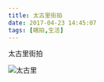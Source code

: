 ```yaml
---
title: 太古里街拍
date: 2017-04-23 14:45:07
tags: [瞎拍,生活]
---
```


太古里街拍
<!-- more -->
![太古里](http://7xnpvq.com1.z0.glb.clouddn.com/%E5%A4%AA%E5%8F%A4%E9%87%8C.jpeg)